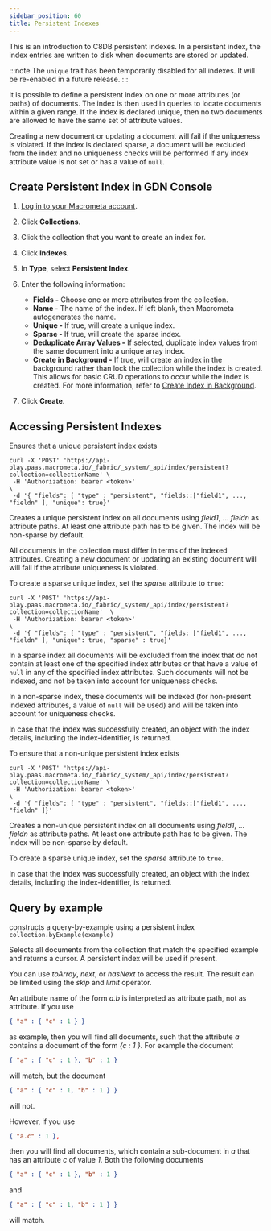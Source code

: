 ```yaml
---
sidebar_position: 60
title: Persistent Indexes
---
```


This is an introduction to C8DB persistent indexes. In a persistent index, the index entries are written to disk when documents are stored or updated.

:::note
The `unique` trait has been temporarily disabled for all indexes. It will be re-enabled in a future release.
:::

It is possible to define a persistent index on one or more attributes (or paths) of documents. The index is then used in queries to locate documents within a given range. If the index is declared unique, then no two documents are allowed to have the same set of attribute values.

Creating a new document or updating a document will fail if the uniqueness is violated. If the index is declared sparse, a document will be excluded from the index and no uniqueness checks will be performed if any index attribute value is not set or has a value of `null`.

## Create Persistent Index in GDN Console

1. [Log in to your Macrometa account](https://auth-play.macrometa.io/).
1. Click **Collections**.
1. Click the collection that you want to create an index for.
1. Click **Indexes**.
1. In **Type**, select **Persistent Index**.
1. Enter the following information:

   - **Fields -** Choose one or more attributes from the collection.
   - **Name -** The name of the index. If left blank, then Macrometa autogenerates the name.
   - **Unique -** If true, will create a unique index.
   - **Sparse -** If true, will create the sparse index.
   - **Deduplicate Array Values -** If selected, duplicate index values from the same document into a
unique array index.
   - **Create in Background -** If true, will create an index in the background rather than lock the collection while the index is created. This allows for basic CRUD operations to occur while the index is created. For more information, refer to [Create Index in Background](create-index-in-background).

1. Click **Create**.

## Accessing Persistent Indexes

Ensures that a unique persistent index exists

```cURL
curl -X 'POST' 'https://api-play.paas.macrometa.io/_fabric/_system/_api/index/persistent?collection=collectionName' \
 -H 'Authorization: bearer <token>'                                                                              \    
 -d '{ "fields": [ "type" : "persistent", "fields::["field1", ..., "fieldn" ], "unique": true}'
```

Creates a unique persistent index on all documents using *field1*, ... *fieldn* as attribute paths. At least one attribute path has to be given. The index will be non-sparse by default.

All documents in the collection must differ in terms of the indexed attributes. Creating a new document or updating an existing document will will fail if the attribute uniqueness is violated. 

To create a sparse unique index, set the *sparse* attribute to `true`:
```cURL
curl -X 'POST' 'https://api-play.paas.macrometa.io/_fabric/_system/_api/index/persistent?collection=collectionName'  \
 -H 'Authorization: bearer <token>'                                                                               \
 -d '{ "fields": [ "type" : "persistent", "fields: ["field1", ..., "fieldn" ], "unique": true, "sparse" : true}'
```

In a sparse index all documents will be excluded from the index that do not contain at least one of the specified index attributes or that have a value of `null` in any of the specified index attributes. Such documents will not be indexed, and not be taken into account for uniqueness checks.

In a non-sparse index, these documents will be indexed (for non-present indexed attributes, a value of `null` will be used) and will be taken into account for uniqueness checks.

In case that the index was successfully created, an object with the index details, including the index-identifier, is returned.


To ensure that a non-unique persistent index exists
```cURL
curl -X 'POST' 'https://api-play.paas.macrometa.io/_fabric/_system/_api/index/persistent?collection=collectionName' \
 -H 'Authorization: bearer <token>'                                                                              \
 -d '{ "fields": [ "type" : "persistent", "fields::["field1", ..., "fieldn" ]}'
```

Creates a non-unique persistent index on all documents using *field1*, ... *fieldn* as attribute paths. At least one attribute path has to be given. The index will be non-sparse by default.

To create a sparse unique index, set the *sparse* attribute to `true`.

In case that the index was successfully created, an object with the index details, including the index-identifier, is returned.

## Query by example

constructs a query-by-example using a persistent index `collection.byExample(example)`

Selects all documents from the collection that match the specified example and returns a cursor. A persistent index will be used if present.

You can use *toArray*, *next*, or *hasNext* to access the result. The result can be limited using the *skip* and *limit* operator.

An attribute name of the form *a.b* is interpreted as attribute path, not as attribute. If you use

```json
{ "a" : { "c" : 1 } }
```

as example, then you will find all documents, such that the attribute *a* contains a document of the form *{c : 1 }*. For example the document

```json
{ "a" : { "c" : 1 }, "b" : 1 }
```

will match, but the document

```json
{ "a" : { "c" : 1, "b" : 1 } }
```

will not.

However, if you use

```json
{ "a.c" : 1 },
```

then you will find all documents, which contain a sub-document in *a* that has an attribute *c* of value *1*. Both the following documents

```json
{ "a" : { "c" : 1 }, "b" : 1 }
```
and

```json
{ "a" : { "c" : 1, "b" : 1 } }
```
will match.
